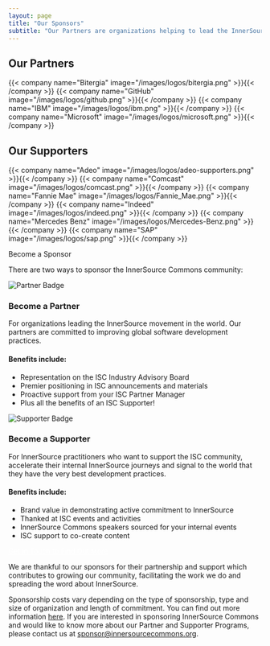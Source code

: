 ```yaml
---
layout: page
title: "Our Sponsors"
subtitle: "Our Partners are organizations helping to lead the InnerSource movement in the world. Our Supporters have not just adopted InnerSource internally, they care about enabling the worldwide community of practitioners. Whereas the InnerSource Commons would not exist without our fabulous community participants, our generous sponsors provide the means by which we can scale our activities and impact. Without their help, we would not be able to do the work we do. </p>Thank you!"
---
```



  <div class="container text-center" >
    <h2 class="display-3"> Our Partners </h2>
  </div>

  <div class="container">
    <div class="row justify-content-center">
      {{< company name="Bitergia" image="/images/logos/bitergia.png" >}}{{< /company >}}
      {{< company name="GitHub" image="/images/logos/github.png" >}}{{< /company >}}
      {{< company name="IBM" image="/images/logos/ibm.png" >}}{{< /company >}}
      {{< company name="Microsoft" image="/images/logos/microsoft.png" >}}{{< /company >}}
    </div>
  </div>

  <div class="container text-center" >
    <h2 class="display-3"> Our Supporters </h2>
  </div>
  
  <div class="container">
    <div class="row justify-content-center">
      {{< company name="Adeo" image="/images/logos/adeo-supporters.png" >}}{{< /company >}}
      {{< company name="Comcast" image="/images/logos/comcast.png" >}}{{< /company >}}
      {{< company name="Fannie Mae" image="/images/logos/Fannie_Mae.png" >}}{{< /company >}}
      {{< company name="Indeed" image="/images/logos/indeed.png" >}}{{< /company >}}
      {{< company name="Mercedes Benz" image="/images/logos/Mercedes-Benz.png" >}}{{< /company >}}
      {{< company name="SAP" image="/images/logos/sap.png" >}}{{< /company >}}
    </div>
  </div>
      
<section class="section bg-light">
  <div class="container">
    <div class="row justify-content-center">
      <div class="col-12 text-center mb-4">
        <p class="mt-3 h1">Become a Sponsor</p>
        <p>There are two ways to sponsor the InnerSource Commons community:</p>
      </div>
      <div class="col-md-6 col-sm-6 mb-4">
        <div class="feature-card text-left">
          <img src="/images/ISC_Partner_Logo_Wide.png" alt="Partner Badge">
          <h3 class="mb-2">Become a Partner</h3>
          <p>For organizations leading the InnerSource movement in the world. Our partners are committed to improving global software development practices.</p>
          <h4>Benefits include:</h4>
          <ul>
              <li>Representation on the ISC Industry Advisory Board </li>
              <li>Premier positioning in ISC announcements and materials</li>
              <li>Proactive support from your ISC Partner Manager </li>
              <li>Plus all the benefits of an ISC Supporter!</li>
          </ul>
        </div>
      </div>
      <div class="col-md-6 col-sm-6 mb-4">
        <div class="feature-card text-left">
          <img src="/images/ISC_Supporter_Logo_Wide.png" alt="Supporter Badge">
          <h3 class="mb-2">Become a Supporter</h3>
          <p>For InnerSource practitioners who want to support the ISC community, accelerate their internal InnerSource journeys and signal to the world that they have the very best development practices.</p>
          <h4>Benefits include:</h4>
          <ul>
              <li>Brand value in demonstrating active commitment to InnerSource</li>
              <li>Thanked at ISC events and activities</li>
              <li>InnerSource Commons speakers sourced for your internal events </li>
              <li>ISC support to co-create content</li>
          </ul>
        </div>
      </div>
    </div>
    <div class="row d-flex justify-content-center">
        <a href="mailto:sponsor@innersourcecommons.org" class="btn btn-primary btn-sm" style="color: white;">Get in Touch to Find Out More</a>
    </div>
  </div>
</section>
      
We are thankful to our sponsors for their partnership and support which contributes to growing our community, facilitating the work we do and spreading the word about InnerSource.

Sponsorship costs vary depending on the type of sponsorship, type and size of organization and length of commitment. You can find out more information [here](https://drive.google.com/file/d/1kPP44d9NQEUqY65kjt61bSMfP1BvxHD6/view?usp=sharing). If you are interested in sponsoring InnerSource Commons and would like to know more about our Partner and Supporter Programs, please contact us at sponsor@innersourcecommons.org. 


